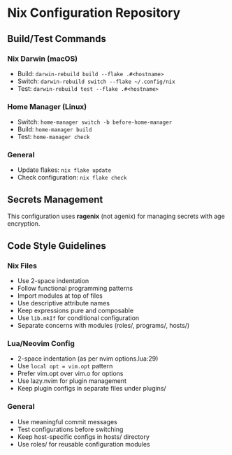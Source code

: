 # Nix Configuration Repository

## Build/Test Commands

### Nix Darwin (macOS)
- Build: `darwin-rebuild build --flake .#<hostname>`
- Switch: `darwin-rebuild switch --flake ~/.config/nix`
- Test: `darwin-rebuild test --flake .#<hostname>`

### Home Manager (Linux)
- Switch: `home-manager switch -b before-home-manager`
- Build: `home-manager build`
- Test: `home-manager check`

### General
- Update flakes: `nix flake update`
- Check configuration: `nix flake check`

## Secrets Management

This configuration uses **ragenix** (not agenix) for managing secrets with age encryption.

## Code Style Guidelines

### Nix Files
- Use 2-space indentation
- Follow functional programming patterns
- Import modules at top of files
- Use descriptive attribute names
- Keep expressions pure and composable
- Use `lib.mkIf` for conditional configuration
- Separate concerns with modules (roles/, programs/, hosts/)

### Lua/Neovim Config
- 2-space indentation (as per nvim options.lua:29)
- Use `local opt = vim.opt` pattern
- Prefer vim.opt over vim.o for options
- Use lazy.nvim for plugin management
- Keep plugin configs in separate files under plugins/

### General
- Use meaningful commit messages
- Test configurations before switching
- Keep host-specific configs in hosts/ directory
- Use roles/ for reusable configuration modules

